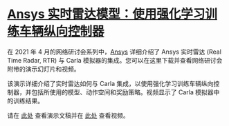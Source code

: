 # [Ansys 实时雷达模型：使用强化学习训练车辆纵向控制器](https://carla.readthedocs.io/en/latest/ecosys_ansys/) 

在 2021 年 4 月的网络研讨会系列中，[Ansys](https://www.ansys.com/) 详细介绍了 Ansys 实时雷达 (Real Time Radar, RTR) 与 Carla 模拟器的集成。您可以在这里下载并查看网络研讨会附带的演示幻灯片和视频。

该演示详细介绍了实时雷达如何与 Carla 集成，以使用强化学习训练车辆纵向控制器，并包括所使用的模型、动作空间和奖励策略。视频显示了 Carla 模拟器中的训练结果。

请在 [此处](https://drive.google.com/file/d/1xtGaI8Ls6C8Jh-PQvKRrLKs6c3ri3WQ2/view)  查看演示文稿并在 [此处](https://drive.google.com/file/d/1whHE1MKhzQtW3jj4dJCW6A3mCjUnNaJI/view) 查看视频。



